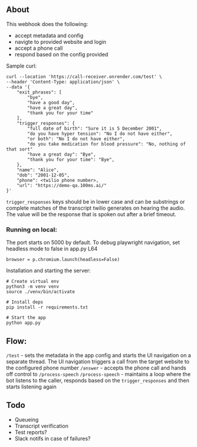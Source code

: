 ## About

This webhook does the following:
- accept metadata and config
- navigte to provided website and login
- accept a phone call
- respond based on the config provided

Sample curl:

```
curl --location 'https://call-receiver.onrender.com/test' \
--header 'Content-Type: application/json' \
--data '{
    "exit_phrases": [
        "bye",
        "have a good day",
        "have a great day",
        "thank you for your time"
    ],
    "trigger_responses": {
        "full date of birth": "Sure it is 5 December 2001",
        "do you have hyper tension": "No I do not have either",
        "or both": "No I do not have either",
        "do you take medication for blood pressure": "No, nothing of that sort"
        "have a great day": "Bye",
        "thank you for your time": "Bye",
    },
    "name": "Alice",
    "dob": "2001-12-05",
    "phone": <twilio phone number>,
    "url": "https://demo-qa.100ms.ai/"
}'

```

`trigger_responses` keys should be in lower case and can be substrings or complete matches of the transcript twilio generates on hearing the audio. The value will be the response that is spoken out after a brief timeout. 

### Running on local:

The port starts on 5000 by default. To debug playwright navigation, set headless mode to false in app.py L64
```
browser = p.chromium.launch(headless=False)
```

Installation and starting the server:

```
# Create virtual env
python3 -m venv venv
source ./venv/bin/activate

# Install deps
pip install -r requirements.txt

# Start the app
python app.py
```

## Flow:

`/test` - sets the metadata in the app config and starts the UI navigation on a separate thread. The UI navigation triggers a call from the target website to the configured phone number
`/answer` - accepts the phone call and hands off control to `/process-speech`
`/process-speech` - maintains a loop where the bot listens to the caller, responds based on the `trigger_responses` and then starts listening again

## Todo

- Queueing
- Transcript verification
- Test reports?
- Slack notifs in case of failures?
